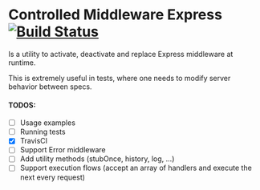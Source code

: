 # Controlled Middleware Express [![Build Status](https://travis-ci.org/wix-incubator/controlled-middleware-express.svg?branch=master)](https://travis-ci.org/wix-incubator/controlled-middleware-express)

Is a utility to activate, deactivate and replace Express middleware at runtime.

This is extremely useful in tests, where one needs to modify server behavior between specs.

#### TODOS:
- [ ] Usage examples
- [ ] Running tests
- [x] TravisCI
- [ ] Support Error middleware
- [ ] Add utility methods (stubOnce, history, log, ...)
- [ ] Support execution flows (accept an array of handlers and execute the next every request)
